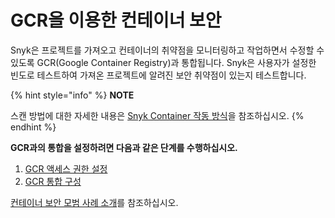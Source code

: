 # GCR을 이용한 컨테이너 보안

Snyk은 프로젝트를 가져오고 컨테이너의 취약점을 모니터링하고 작업하면서 수정할 수 있도록 GCR(Google Container Registry)과 통합됩니다. Snyk은 사용자가 설정한 빈도로 테스트하여 가져온 프로젝트에 알려진 보안 취약점이 있는지 테스트합니다.

{% hint style="info" %}
**NOTE**

스캔 방법에 대한 자세한 내용은 [Snyk Container 작동 방식](../../snyk-container-security-basics/how-snyk-container-works.md)을 참조하십시오.
{% endhint %}

**GCR과의 통합을 설정하려면 다음과 같은 단계를 수행하십시오.**

1. [GCR 액세스 권한 설정](enable-permissions-to-access-gcr.md)
2. [GCR 통합 구성](configure-integration-for-gcr.md)

[컨테이너 보안 모범 사례 소개](https://snyk.io/learn/container-security/)를 참조하십시오.
